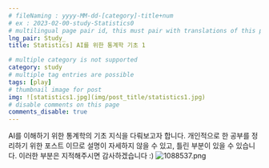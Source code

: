 ```yaml
---
# fileNaming : yyyy-MM-dd-[category]-title+num
# ex : 2023-02-00-study-Statistics0
# multilingual page pair id, this must pair with translations of this page. (This name must be unique)
lng_pair: Study_
title: Statistics] AI를 위한 통계학 기초 1

# multiple category is not supported
category: study
# multiple tag entries are possible
tags: [play]
# thumbnail image for post
img: ![statistics1.jpg](img/post_title/statistics1.jpg)
# disable comments on this page
comments_disable: true
---
```

<!-- outline-start -->

AI를 이해하기 위한 통계학의 기초 지식을 다뤄보고자 합니다.
개인적으로 한 공부를 정리하기 위한 포스트 이므로 설명이 자세하지 않을 수 있고, 틀린 부분이 있을 수 있습니다.
이러한 부분은 지적해주시면 감사하겠습니다 :)
![1088537.png](./img/contents/2022-11-26-Study1/5c414317d0e54e8081e76f123ad20bcd.png)

<!-- outline-end -->
